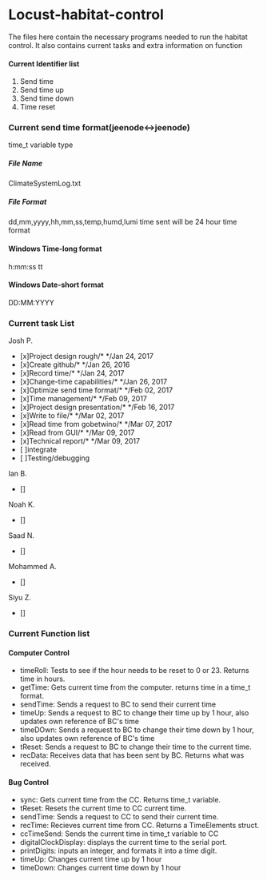 # Locust-habitat-control
The files here contain the necessary programs needed to run the habitat control.
It also contains current tasks and extra information on function

#### Current Identifier list
1. Send time
2. Send time up
3. Send time down
4. Time reset

### Current send time format(jeenode<->jeenode)
time_t variable type

##### File Name
ClimateSystemLog.txt
##### File Format
dd,mm,yyyy,hh,mm,ss,temp,humd,lumi
time sent will be 24 hour time format

#### Windows Time-long format
h:mm:ss tt
#### Windows Date-short format
DD:MM:YYYY

### Current task List
Josh P.
- [x]Project design rough/*                 */Jan 24, 2017
- [x]Create github/*                        */Jan 26, 2016
- [x]Record time/*                          */Jan 24, 2017
- [x]Change-time capabilities/*             */Jan 26, 2017
- [x]Optimize send time format/*            */Feb 02, 2017
- [x]Time management/*                      */Feb 09, 2017
- [x]Project design presentation/*          */Feb 16, 2017
- [x]Write to file/*                        */Mar 02, 2017
- [x]Read time from gobetwino/*             */Mar 07, 2017
- [x]Read from GUI/*                        */Mar 09, 2017
- [x]Technical report/*                     */Mar 09, 2017
- [ ]integrate
- [ ]Testing/debugging

Ian B.
- []

Noah K.
- []

Saad N.
- []

Mohammed A.
- []

Siyu Z.
- []


### Current Function list
#### Computer Control
- timeRoll: Tests to see if the hour needs to be reset to 0 or 23. Returns time in hours.
- getTime: Gets current time from the computer. returns time in a time_t format.
- sendTime: Sends a request to BC to send their current time
- timeUp: Sends a request to BC to change their time up by 1 hour, also updates own reference of BC's time
- timeDOwn: Sends a request to BC to change their time down by 1 hour, also updates own reference of BC's time
- tReset: Sends a request to BC to change their time to the current time.
- recData: Receives data that has been sent by BC. Returns what was received.

#### Bug Control
- sync: Gets current time from the CC. Returns time_t variable.
- tReset: Resets the current time to CC current time.
- sendTime: Sends a request to CC to send their current time.
- recTime: Recieves current time from CC. Returns a TimeElements struct. 
- ccTimeSend: Sends the current time in time_t variable to CC
- digitalClockDisplay: displays the current time to the serial port.
- printDigits: inputs an integer, and formats it into a time digit.
- timeUp: Changes current time up by 1 hour
- timeDown: Changes current time down by 1 hour

